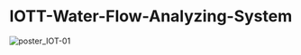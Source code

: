 # IOTT-Water-Flow-Analyzing-System

![poster_IOT-01](https://user-images.githubusercontent.com/33063532/141745639-ca573e14-90dc-4da5-887e-62a8e409d5a8.png)
